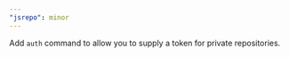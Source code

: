 ```yaml
---
"jsrepo": minor
---
```


Add `auth` command to allow you to supply a token for private repositories.
